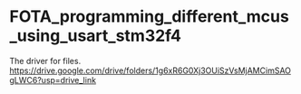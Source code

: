# FOTA_programming_different_mcus_using_usart_stm32f4

The driver for files.
https://drive.google.com/drive/folders/1g6xR6G0Xj3OUiSzVsMjAMCimSAOgLWC6?usp=drive_link
